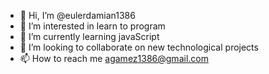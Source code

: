 - 👋 Hi, I’m @eulerdamian1386
- 👀 I’m interested in learn to program
- 🌱 I’m currently learning javaScript
- 💞️ I’m looking to collaborate on new technological projects
- 📫 How to reach me agamez1386@gmail.com

<!---
eulerdamian1386/eulerdamian1386 is a ✨ special ✨ repository because its `README.md` (this file) appears on your GitHub profile.
You can click the Preview link to take a look at your changes.
--->
